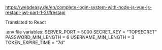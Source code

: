 https://webdeasy.de/en/complete-login-system-with-node-js-vue-js-restapi-jwt-part-1-2/#restapi

Translated to React

.env file variables:
SERVER_PORT = 5000
SECRET_KEY = "TOPSECRET"
PASSWORD_MIN_LENGTH = 6
USERNAME_MIN_LENGTH = 3
TOKEN_EXPIRE_TIME = "7d"
